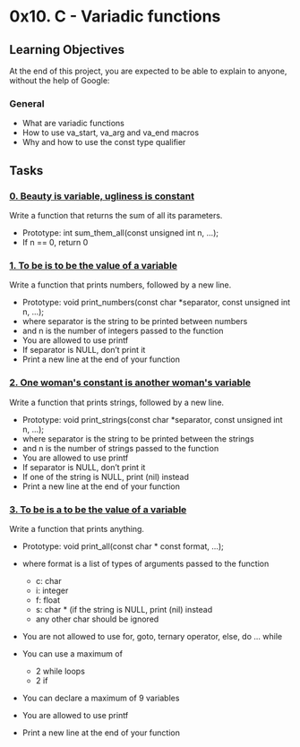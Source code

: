 # 0x10. C - Variadic functions
## Learning Objectives
At the end of this project, you are expected to be able to explain to anyone, without the help of Google:
### General
- What are variadic functions
- How to use va_start, va_arg and va_end macros
- Why and how to use the const type qualifier
## Tasks
### [0. Beauty is variable, ugliness is constant](0-sum_them_all.c)
Write a function that returns the sum of all its parameters.
- Prototype: int sum_them_all(const unsigned int n, ...);
- If n == 0, return 0
### [1. To be is to be the value of a variable](1-print_numbers.c)
Write a function that prints numbers, followed by a new line.
- Prototype: void print_numbers(const char *separator, const unsigned int n, ...);
- where separator is the string to be printed between numbers
- and n is the number of integers passed to the function
- You are allowed to use printf
- If separator is NULL, don’t print it
- Print a new line at the end of your function
### [2. One woman's constant is another woman's variable](2-print_strings.c)
Write a function that prints strings, followed by a new line.
- Prototype: void print_strings(const char *separator, const unsigned int n, ...);
- where separator is the string to be printed between the strings
- and n is the number of strings passed to the function
- You are allowed to use printf
- If separator is NULL, don’t print it
- If one of the string is NULL, print (nil) instead
- Print a new line at the end of your function
### [3. To be is a to be the value of a variable](3-print_all.c)
Write a function that prints anything.
- Prototype: void print_all(const char * const format, ...);
- where format is a list of types of arguments passed to the function

	- c: char
	- i: integer
	- f: float
	- s: char * (if the string is NULL, print (nil) instead
	- any other char should be ignored
- You are not allowed to use for, goto, ternary operator, else, do ... while
- You can use a maximum of
	- 2 while loops
	- 2 if
- You can declare a maximum of 9 variables
- You are allowed to use printf
- Print a new line at the end of your function
